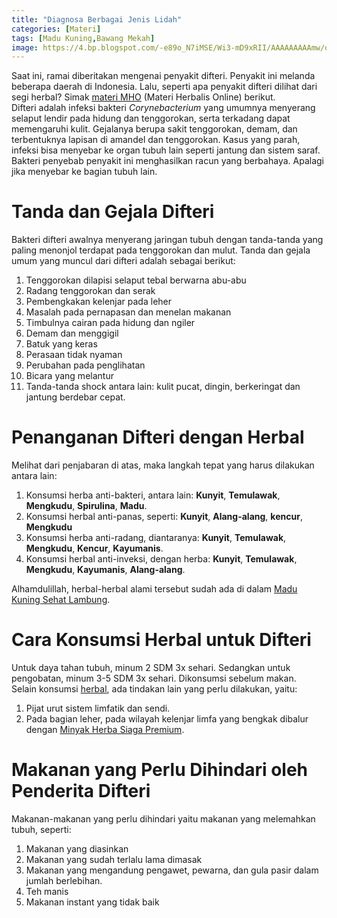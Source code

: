 ```yaml
---
title: "Diagnosa Berbagai Jenis Lidah"
categories: [Materi]
tags: [Madu Kuning,Bawang Mekah]
image: https://4.bp.blogspot.com/-e89o_N7iMSE/Wi3-mD9xRII/AAAAAAAAAmw/oQXz7lAkFZYbR6veRxqO6XWO0hCdwDAewCKgBGAs/s1600/MHO171211-Difteri.png
---
```


<div class="paraph">Saat ini, ramai diberitakan mengenai penyakit difteri. Penyakit ini melanda beberapa daerah di Indonesia. Lalu, seperti apa penyakit difteri dilihat dari segi herbal? Simak <a href="/categories/materi" title="Daftar materi MHO">materi MHO</a> (Materi Herbalis Online) berikut.</div>

<div class="paraph">Difteri adalah infeksi bakteri <i>Corynebacterium</i> yang umumnya menyerang selaput lendir pada hidung dan tenggorokan, serta terkadang dapat memengaruhi kulit. Gejalanya berupa sakit tenggorokan, demam, dan terbentuknya lapisan di amandel dan tenggorokan. Kasus yang parah, infeksi bisa menyebar ke organ tubuh lain seperti jantung dan sistem saraf.</div>

<div class="paraph">Bakteri penyebab penyakit ini menghasilkan racun yang berbahaya. Apalagi jika menyebar ke bagian tubuh lain.</div>

<h1>Tanda dan Gejala Difteri</h1>

<div class="paraph">Bakteri difteri awalnya menyerang jaringan tubuh dengan tanda-tanda yang paling menonjol terdapat pada tenggorokan dan mulut. Tanda dan gejala umum yang muncul dari difteri adalah sebagai berikut:</div>

<ol>
    <li>Tenggorokan dilapisi selaput tebal berwarna abu-abu</li>
    <li>Radang tenggorokan dan serak</li>
    <li>Pembengkakan kelenjar pada leher</li>
    <li>Masalah pada pernapasan dan menelan makanan</li>
    <li>Timbulnya cairan pada hidung dan ngiler</li>
    <li>Demam dan menggigil</li>
    <li>Batuk yang keras</li>
    <li>Perasaan tidak nyaman</li>
    <li>Perubahan pada penglihatan</li>
    <li>Bicara yang melantur</li>
    <li>Tanda-tanda shock antara lain: kulit pucat, dingin, berkeringat dan jantung berdebar cepat.</li>
</ol>

<h1>Penanganan Difteri dengan Herbal</h1>

<div class="paraph">Melihat dari penjabaran di atas, maka langkah tepat yang harus dilakukan antara lain:</div>

<ol>
    <li>Konsumsi herba anti-bakteri, antara lain: <b>Kunyit</b>, <b>Temulawak</b>, <b>Mengkudu</b>, <b>Spirulina</b>, <b>Madu</b>.</li>
    <li>Konsumsi herbal anti-panas, seperti: <b>Kunyit</b>, <b>Alang-alang</b>, <b>kencur</b>, <b>Mengkudu</b></li>
    <li>Konsumsi herba anti-radang, diantaranya: <b>Kunyit</b>, <b>Temulawak</b>, <b>Mengkudu</b>, <b>Kencur</b>, <b>Kayumanis</b>.</li>
    <li>Konsumsi herbal anti-inveksi, dengan herba: <b>Kunyit</b>, <b>Temulawak</b>, <b>Mengkudu</b>, <b>Kayumanis</b>, <b>Alang-alang</b>.</li>
</ol>

<div class="paraph">Alhamdulillah, herbal-herbal alami tersebut sudah ada di dalam <a  class="mhoapp orange" href="/posts/madu-kuning-sehat-lambung-wk6" title="Madu Kuning Sehat Lambung Attaubah">Madu Kuning Sehat Lambung</a>.</div>

<h1>Cara Konsumsi Herbal untuk Difteri</h1>

<div class="paraph">Untuk daya tahan tubuh, minum 2 SDM 3x sehari. Sedangkan untuk pengobatan, minum 3-5 SDM 3x sehari. Dikonsumsi sebelum makan.</div>
<div class="paraph">Selain konsumsi <a href="/categories/produk" title="Daftar produk CV. Herbattaubah">herbal</a>, ada tindakan lain yang perlu dilakukan, yaitu:</div>

<ol>
    <li>Pijat urut sistem limfatik dan sendi.</li>
    <li>Pada bagian leher, pada wilayah kelenjar limfa yang bengkak dibalur dengan <a  class="mhoapp red" href="/posts/minyak-herba-siaga-premium-2tm" title="Minyak Herba Siaga Premium">Minyak Herba Siaga Premium</a>.
</ol>

<h1>Makanan yang Perlu Dihindari oleh Penderita Difteri</h1>

<div class="paraph">Makanan-makanan yang perlu dihindari yaitu makanan yang melemahkan tubuh, seperti:</div>

<ol>
    <li>Makanan yang diasinkan</li>
    <li>Makanan yang sudah terlalu lama dimasak</li>
    <li>Makanan yang mengandung pengawet, pewarna, dan gula pasir dalam jumlah berlebihan.</li>
    <li>Teh manis</li>
    <li>Makanan instant yang tidak baik</li>
</ol>
